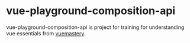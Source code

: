 # vue-playground-composition-api

vue-playground-composition-api is project for training for understanding vue essentials from [vuemastery](https://www.vuemastery.com/).
